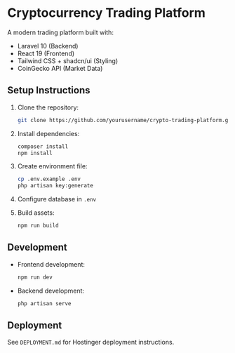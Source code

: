 # Cryptocurrency Trading Platform

A modern trading platform built with:

- Laravel 10 (Backend)
- React 19 (Frontend)
- Tailwind CSS + shadcn/ui (Styling)
- CoinGecko API (Market Data)

## Setup Instructions

1. Clone the repository:

    ```bash
    git clone https://github.com/yourusername/crypto-trading-platform.git
    ```

2. Install dependencies:

    ```bash
    composer install
    npm install
    ```

3. Create environment file:

    ```bash
    cp .env.example .env
    php artisan key:generate
    ```

4. Configure database in `.env`

5. Build assets:
    ```bash
    npm run build
    ```

## Development

- Frontend development:

    ```bash
    npm run dev
    ```

- Backend development:
    ```bash
    php artisan serve
    ```

## Deployment

See `DEPLOYMENT.md` for Hostinger deployment instructions.
